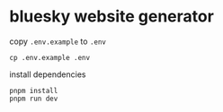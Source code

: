# bluesky website generator

copy `.env.example` to `.env`

```
cp .env.example .env
```

install dependencies

```
pnpm install
pnpm run dev
```
